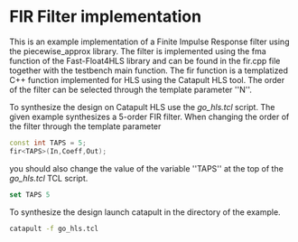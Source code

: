 # FIR Filter implementation

This is an example implementation of a Finite Impulse Response filter using the piecewise_approx library. The filter is implemented using the fma function of the Fast-Float4HLS library and can be found in the fir.cpp file together with the testbench main function. The fir function is a templatized C++ function implemented for HLS using the Catapult HLS tool. The order of the filter can be selected through the template parameter ''N''. 

To synthesize the design on Catapult HLS use the *go_hls.tcl* script. The given example synthesizes a 5-order FIR filter. When changing the order of the filter through the template parameter 

```c++
const int TAPS = 5;
fir<TAPS>(In,Coeff,Out);
```

you should also change the value of the variable ''TAPS'' at the top of the *go_hls.tcl* TCL script.

```tcl
set TAPS 5
```

To synthesize the design launch catapult in the directory of the example.

```bash
catapult -f go_hls.tcl
```

